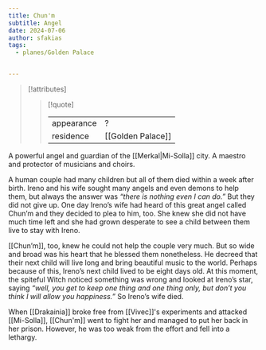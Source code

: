 ```yaml
---
title: Chun'm
subtitle: Angel
date: 2024-07-06
author: sfakias
tags:
  - planes/Golden Palace


---
```

> [!attributes]
> 
> > [!quote]
> >
> > | | |
> > | --- | --- |
> > | appearance | ? |
> > | residence | [[Golden Palace]] |

A powerful angel and guardian of the [[Merkal|Mi-Solla]] city. A maestro and protector of musicians and choirs.

A human couple had many children but all of them died within a week after birth. Ireno and his wife sought many angels and even demons to help them, but always the answer was _“there is nothing even I can do.”_ But they did not give up. One day Ireno’s wife had heard of this great angel called Chun’m and they decided to plea to him, too. She knew she did not have much time left and she had grown desperate to see a child between them live to stay with Ireno.

[[Chun’m]], too, knew he could not help the couple very much. But so wide and broad was his heart that he blessed them nonetheless. He decreed that their next child will live long and bring beautiful music to the world. Perhaps because of this, Ireno’s next child lived to be eight days old. At this moment, the spiteful Witch noticed something was wrong and looked at Ireno’s star, saying _“well, you get to keep one thing and one thing only, but don’t you think I will allow you happiness.”_ So Ireno’s wife died.

When [[Drakainia]] broke free from [[Vivec]]'s experiments and attacked [[Mi-Solla]], [[Chun'm]] went to fight her and managed to put her back in her prison. However, he was too weak from the effort and fell into a lethargy.